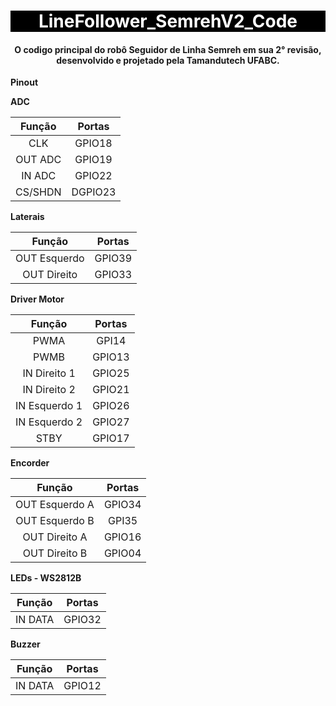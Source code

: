 <h1 align="center" style="color:white; background-color:black">LineFollower_SemrehV2_Code</h1>
<h4 align="center">O codigo principal do robô Seguidor de Linha Semreh em sua 2° revisão, desenvolvido e projetado pela Tamandutech UFABC.</h4>

**Pinout**

**ADC**

| Função | Portas |
| :---: | :---: |
| CLK | GPIO18 |
| OUT ADC | GPIO19 |
| IN ADC | GPIO22 |
| CS/SHDN | DGPIO23 |

**Laterais**

| Função | Portas |
| :---: | :---: |
| OUT Esquerdo | GPIO39 |
| OUT Direito | GPIO33 |

**Driver Motor**

| Função | Portas |
| :---: | :---: |
| PWMA | GPI14 |
| PWMB | GPIO13 |
| IN Direito 1 | GPIO25 |
| IN Direito 2 | GPIO21 |
| IN Esquerdo 1 | GPIO26 |
| IN Esquerdo 2 | GPIO27 |
| STBY | GPIO17 |

**Encorder**

| Função | Portas |
| :---: | :---: |
| OUT Esquerdo A | GPIO34 |
| OUT Esquerdo B | GPI35 |
| OUT Direito A | GPIO16 |
| OUT Direito B | GPIO04 |

**LEDs - WS2812B**

| Função | Portas |
| :---: | :---: |
| IN DATA | GPIO32 |

**Buzzer**

| Função | Portas |
| :---: | :---: |
| IN DATA | GPIO12 |